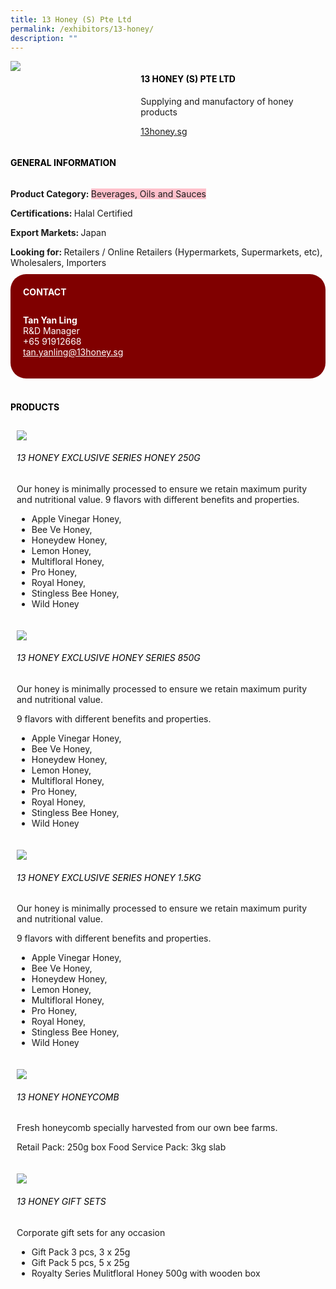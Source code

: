 ```yaml
---
title: 13 Honey (S) Pte Ltd
permalink: /exhibitors/13-honey/
description: ""
---
```

<head>
	<div class="flex-paragraph">
		<!--hi there! this is a comment and will provide you with instructional guides-->
		<!--insert booth number here!-->
		<p style="text-transform: uppercase"></p></div>
			<div class="flex-container" style="display: flex; flex-wrap: wrap;">
				<!--insert DOWNLOAD link of company logo between the " marks!-->
			<div class="card sgds" style="flex: 1 1 40%; display: block;"><img src="https://drive.google.com/u/0/uc?id=1fexe4sMuWpZLbAAWwLaAU2FKTThuy13u&export=download"></div>
	<div class="card-sgds" style="flex: 1 1 58%; display: block; margin-left: 3px">
		<h4 style="text-transform: uppercase; color: black;"><!--insert the exhibitor's name between the <b> tags here--><b>13 Honey (S) Pte Ltd</b></h4><!--insert the exhibitor's description between the <p> tags here-->
		<p>Supplying and manufactory of honey products</p>
		<!--insert the exhibitor's website link, making sure there is "https:// www." present please. make sure the entire https link goes in between the " marks-->
		<p><a href="https://13honey.sg/" target="_blank"><!--insert the www website link here (no need for https)-->13honey.sg</a></p>
	</div>
</div>
</head>

<body>
	<h4 style="text-transform: uppercase; color: black;"><b>General Information</b></h4>
		<div class="flex-container" style="display: flex; flex-wrap: wrap;">
			<div class="card sgds" style="flex: 1 1 65%; display: block; align-self: stretch">
			<div class="flex-paragraph">
			<p><b>Product Category: </b><span style=" background-color: pink; border-radius: 10 px;"><!--insert the exhibitor's pdt cat between the <p> tags here-->Beverages, Oils and Sauces</span></p> 
				<p><b>Certifications: </b><!--insert all the exhibitor's certifications between the </b> and </p> here-->Halal Certified</p>
			<p><b>Export Markets: </b><!--insert all the exhibitor's export markets between the </b> and </p> here-->Japan</p>
			<p style="margin-bottom: 10px;"><b>Looking for: </b><!--insert all the exhibitor's potential business partners between the </b> and </p> here-->Retailers / Online Retailers (Hypermarkets, Supermarkets, etc), Wholesalers, Importers</p>
			</div>
		</div>
		<div class="card sgds" style="flex: 1 1 35%; padding: 10px; display: block; background-color: maroon; border-radius: 25px; align-self: center;">
		<h4 style="color: white; margin-top: 10px; margin-left: 10px;">CONTACT</h4>
		<div class="flex-paragraph">
			<!--replace with exhibitor's: -->
			<p style="padding: 10px; color: white;"><b><!-- POC name-->Tan Yan Ling</b><br><!-- designation-->R&D Manager<br><!--contact number-->+65 91912668<br><!-- for linking purposes, insert their email after "mailto:"...--><a href="mailto:tan.yanling@13honey.sg" style="color: white;"><!--...and also include the display email before </a> here-->tan.yanling@13honey.sg</a></p>
		</div>
			</div>
		</div>
	<br>
		<h4 style="text-transform: uppercase; color: black;"><b>products</b></h4>
<div style="display: flex; flex-wrap: wrap;">
  <div class="card sgds" style="flex: 1 1 47%; margin: 10px; display: block;"><!--insert the exhibitor's DOWNLOAD image for product between the " marks here-->
	<div class="flex-image" style="display: block;"><img src="https://drive.google.com/u/0/uc?id=1AGm8E--_YBvZ64whehDT22xLO6EpGaRV&export=download"></div>
	<div class="flex-paragraph">
		<h6 style="text-transform: uppercase; color: black;"><!--insert product name before </h6> and product description after <p>-->13 Honey Exclusive Series Honey 250g</h6>
		<p>Our honey is minimally processed to ensure we retain maximum purity and nutritional value. 
9 flavors with different benefits and properties. 

- Apple Vinegar Honey, 
- Bee Ve Honey, 
- Honeydew Honey, 
- Lemon Honey, 
- Multifloral Honey, 
- Pro Honey, 
- Royal Honey, 
- Stingless Bee Honey, 
- Wild Honey</p></div>
	</div>
		<div class="card sgds" style="flex: 1 1 47%; margin: 10px; display: block;">
		<div class="flex-image" style="display: block;"><img src="https://drive.google.com/u/0/uc?id=1S95xe2T5RSD0DPYDHlI8-ftY7_2aYyCE&export=download"></div>
	<div class="flex-paragraph">
		<h6 style="text-transform: uppercase; color: black;">13 Honey Exclusive Honey Series 850g</h6>
		<p>Our honey is minimally processed to ensure we retain maximum purity and nutritional value. 
9 flavors with different benefits and properties.

- Apple Vinegar Honey, 
- Bee Ve Honey, 
- Honeydew Honey, 
- Lemon Honey, 
- Multifloral Honey, 
- Pro Honey, 
- Royal Honey, 
- Stingless Bee Honey, 
- Wild Honey</p></div>
	</div>
		<div class="card sgds" style="flex: 1 1 47%; margin: 10px; display: block;">
		<div class="flex-image" style="display: block;"><img src="https://drive.google.com/u/0/uc?id=1emlHkkjLbKvUSX1FUoYuFogW25r7LuQa&export=download"></div>
	<div class="flex-paragraph">
		<h6 style="text-transform: uppercase; color: black;">13 Honey Exclusive Series Honey 1.5kg</h6>
		<p>Our honey is minimally processed to ensure we retain maximum purity and nutritional value. 
9 flavors with different benefits and properties. 

- Apple Vinegar Honey, 
- Bee Ve Honey, 
- Honeydew Honey, 
- Lemon Honey, 
- Multifloral Honey, 
- Pro Honey, 
- Royal Honey, 
- Stingless Bee Honey, 
- Wild Honey</p></div>
		</div>
		<div class="card sgds" style="flex: 1 1 47%; margin: 10px; display: block;">
		<div class="flex-image" style="display: block;"><img src="https://drive.google.com/u/0/uc?id=1oSZVQbDsuRNMGwO3TcoB9kQ9f1zRJdew&export=download"></div>
	<div class="flex-paragraph">
		<h6 style="text-transform: uppercase; color: black;">13 Honey Honeycomb</h6>
		<p>Fresh honeycomb specially harvested from our own bee farms. 
Retail Pack: 250g box 
Food Service Pack: 3kg slab</p></div>
	</div>
		<div class="card sgds" style="flex: 1 1 47%; margin: 10px; display: block;">
		<div class="flex-image" style="display: block;"><img src="https://drive.google.com/u/0/uc?id=1y9y9lKid6w_aQ1MtAUb5-EjIlMxR5gCv&export=download"></div>
	<div class="flex-paragraph">
		<h6 style="text-transform: uppercase; color: black;">13 Honey Gift Sets</h6>
		<p>Corporate gift sets for any occasion 

- Gift Pack 3 pcs, 3 x 25g 
- Gift Pack 5 pcs, 5 x 25g 
- Royalty Series Mulitfloral Honey 500g with wooden box</p></div>
	</div>
	<!--don't delete these 2 tags. double check how the layout looks on the right too and lemme know if there are any problems! thank u so much for ur hardwork!-->
	</div>
</body>